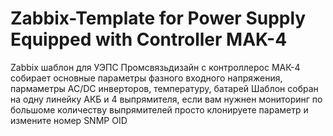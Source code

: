 # Zabbix-Template for Power Supply Equipped with Controller MAK-4
Zabbix шаблон для УЭПС Промсвязьдизайн с контроллерос МАК-4
собирает основные параметры фазного входного напряжения, пармаметры AC/DC инверторов, температуру, батарей 
Шаблон собран на одну линейку АКБ и 4 выпрямителя, если вам нужнен мониторинг по большоме количеству выпрямителей просто клонируете параметр и измените номер SNMP OID
